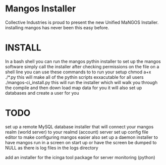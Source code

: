 Mangos Installer
================

Collective Industries is proud to present the new Unified MaNGOS Installer.
installing mangos has never been this easy before.

INSTALL
=======
In a bash shell you can run the mangos pythin installer to set up the mangos software 
simply call the installer after checking permissions on the file
on a shell line you can use these commands to to run your setup
chmod a+x ./*.py
this will make all of the pythin scripts exxacutable for all users
./mangos-ci_install.py
this will run the installer which will walk you through the compile and then down load map data for you
it will also set up databases and create a user for you

TODO
====
set up a remote MySQL database installer that will connect your mangos realm (world server) to your realmd (account) server
set up config file editor to make configuring mangos easier
also set up a daemon installer to have mangos run in a screen on start up or have the screen be dumped to NULL as there is log files in the logs directory

add an installer for the icinga tool package for server monitoring (python)
